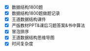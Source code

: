 -   [x] 数据结构1800题
-   [x] 数据结构1800题做题记录
-   [x] 王道数据结构课件
-   [x] 严版教材PPT&课后习题答案&书中算法
-   [x] 冒泡排序
-   [x] 王道数据结构思维导图
-   [x] 时间复杂度
